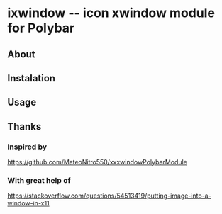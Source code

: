 # ixwindow -- icon xwindow module for Polybar


## About


## Instalation

## Usage



## Thanks

### Inspired by  

https://github.com/MateoNitro550/xxxwindowPolybarModule

### With great help of

https://stackoverflow.com/questions/54513419/putting-image-into-a-window-in-x11

